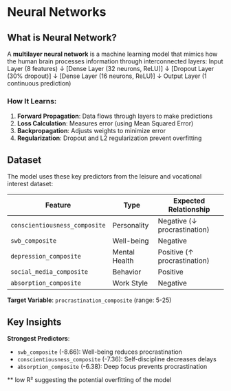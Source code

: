 # Neural Networks

## What is Neural Network?
A **multilayer neural network** is a machine learning model that mimics how the human brain processes information through interconnected layers:
Input Layer (8 features)
↓
[Dense Layer (32 neurons, ReLU)]
↓
[Dropout Layer (30% dropout)]
↓
[Dense Layer (16 neurons, ReLU)]
↓
Output Layer (1 continuous prediction)

### How It Learns:
1. **Forward Propagation**: Data flows through layers to make predictions
2. **Loss Calculation**: Measures error (using Mean Squared Error)
3. **Backpropagation**: Adjusts weights to minimize error
4. **Regularization**: Dropout and L2 regularization prevent overfitting


## Dataset 
The model uses these key predictors from the leisure and vocational interest dataset:

| Feature                     | Type          | Expected Relationship |
|-----------------------------|---------------|-----------------------|
| `conscientiousness_composite` | Personality   | Negative (↓ procrastination) |
| `swb_composite`              | Well-being    | Negative              |
| `depression_composite`       | Mental Health | Positive (↑ procrastination) |
| `social_media_composite`     | Behavior      | Positive              |
| `absorption_composite`       | Work Style    | Negative              |

**Target Variable**: `procrastination_composite` (range: 5-25)


## Key Insights
**Strongest Predictors**:
 - `swb_composite` (-8.66): Well-being reduces procrastination
 - `conscientiousness_composite` (-7.36): Self-discipline decreases delays
 - `absorption_composite` (-6.38): Deep focus prevents procrastination

** low R² suggesting the potential overfitting of the model
